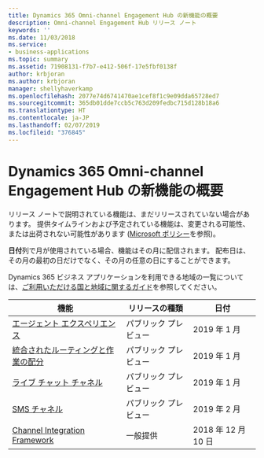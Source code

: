 ```yaml
---
title: Dynamics 365 Omni-channel Engagement Hub の新機能の概要
description: Omni-channel Engagement Hub リリース ノート
keywords: ''
ms.date: 11/03/2018
ms.service:
- business-applications
ms.topic: summary
ms.assetid: 71908131-f7b7-e412-506f-17e5fbf0138f
author: krbjoran
ms.author: krbjoran
manager: shellyhaverkamp
ms.openlocfilehash: 2077e74d6741470ae1cef8f1c9e09dda65728ed7
ms.sourcegitcommit: 365db01dde7ccb5c763d209fedbc715d128b18a6
ms.translationtype: HT
ms.contentlocale: ja-JP
ms.lasthandoff: 02/07/2019
ms.locfileid: "376845"
---
```

#  <a name="summary-of-whats-new-for-dynamics-365-omni-channel-engagement-hub"></a>Dynamics 365 Omni-channel Engagement Hub の新機能の概要


リリース ノートで説明されている機能は、まだリリースされていない場合があります。 提供タイムラインおよび予定されている機能は、変更される可能性、または出荷されない可能性があります ([Microsoft ポリシー](https://go.microsoft.com/fwlink/p/?linkid=2007332)を参照)。

**日付**列で月が使用されている場合、機能はその月に配信されます。 配布日は、その月の最初の日だけでなく、その月の任意の日にすることができます。

Dynamics 365 ビジネス アプリケーションを利用できる地域の一覧については、[ご利用いただける国と地域に関するガイド](https://aka.ms/dynamics_365_international_availability_deck)を参照してください。 


| 機能                                                                                  | リリースの種類   | 日付 |
|------------------------------------------------------------------------------------------|----------------|----------------------|
| [エージェント エクスペリエンス](agent-experience.md)                    | パブリック プレビュー | 2019 年 1 月         |
| [統合されたルーティングと作業の配分](unified-routing-work-distribution.md)          | パブリック プレビュー | 2019 年 1 月         |
| [ライブ チャット チャネル](chat-channel-omni-channel-engagement-hub.md)                                | パブリック プレビュー | 2019 年 1 月         |
| [SMS チャネル](sms-channel-omni-channel-engagement-hub.md)                                  | パブリック プレビュー | 2019 年 2 月         |
| [Channel Integration Framework](channel-integration-framework.md)                      | 一般提供 | 2018 年 12 月 10 日      |

